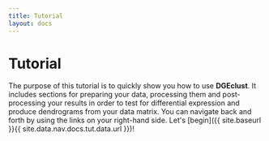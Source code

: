 ```yaml
---
title: Tutorial
layout: docs
---
```


Tutorial
========

The purpose of this tutorial is to quickly show you how to use **DGEclust**.
It includes sections for preparing your data, processing them and post-processing
your results in order to test for differential expression and produce dendrograms
from your data matrix. You can navigate back and forth by using the links on your 
right-hand side. Let's [begin]({{ site.baseurl }}{{ site.data.nav.docs.tut.data.url }})!

